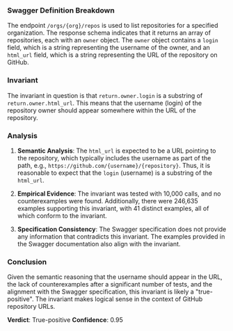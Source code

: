 ### Swagger Definition Breakdown
The endpoint `/orgs/{org}/repos` is used to list repositories for a specified organization. The response schema indicates that it returns an array of repositories, each with an `owner` object. The `owner` object contains a `login` field, which is a string representing the username of the owner, and an `html_url` field, which is a string representing the URL of the repository on GitHub.

### Invariant
The invariant in question is that `return.owner.login` is a substring of `return.owner.html_url`. This means that the username (login) of the repository owner should appear somewhere within the URL of the repository.

### Analysis
1. **Semantic Analysis**: The `html_url` is expected to be a URL pointing to the repository, which typically includes the username as part of the path, e.g., `https://github.com/{username}/{repository}`. Thus, it is reasonable to expect that the `login` (username) is a substring of the `html_url`.

2. **Empirical Evidence**: The invariant was tested with 10,000 calls, and no counterexamples were found. Additionally, there were 246,635 examples supporting this invariant, with 41 distinct examples, all of which conform to the invariant.

3. **Specification Consistency**: The Swagger specification does not provide any information that contradicts this invariant. The examples provided in the Swagger documentation also align with the invariant.

### Conclusion
Given the semantic reasoning that the username should appear in the URL, the lack of counterexamples after a significant number of tests, and the alignment with the Swagger specification, this invariant is likely a "true-positive". The invariant makes logical sense in the context of GitHub repository URLs.

**Verdict**: True-positive
**Confidence**: 0.95
